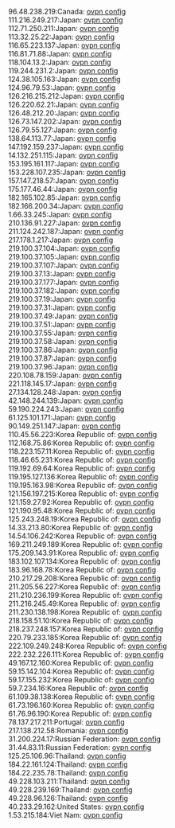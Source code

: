 96.48.238.219:Canada: [ovpn config](vpn/96_48_238_219.ovpn)  
111.216.249.217:Japan: [ovpn config](vpn/111_216_249_217.ovpn)  
112.71.250.211:Japan: [ovpn config](vpn/112_71_250_211.ovpn)  
113.32.25.22:Japan: [ovpn config](vpn/113_32_25_22.ovpn)  
116.65.223.137:Japan: [ovpn config](vpn/116_65_223_137.ovpn)  
116.81.71.88:Japan: [ovpn config](vpn/116_81_71_88.ovpn)  
118.104.13.2:Japan: [ovpn config](vpn/118_104_13_2.ovpn)  
119.244.231.2:Japan: [ovpn config](vpn/119_244_231_2.ovpn)  
124.38.105.163:Japan: [ovpn config](vpn/124_38_105_163.ovpn)  
124.96.79.53:Japan: [ovpn config](vpn/124_96_79_53.ovpn)  
126.216.215.212:Japan: [ovpn config](vpn/126_216_215_212.ovpn)  
126.220.62.21:Japan: [ovpn config](vpn/126_220_62_21.ovpn)  
126.48.212.20:Japan: [ovpn config](vpn/126_48_212_20.ovpn)  
126.73.147.202:Japan: [ovpn config](vpn/126_73_147_202.ovpn)  
126.79.55.127:Japan: [ovpn config](vpn/126_79_55_127.ovpn)  
138.64.113.77:Japan: [ovpn config](vpn/138_64_113_77.ovpn)  
147.192.159.237:Japan: [ovpn config](vpn/147_192_159_237.ovpn)  
14.132.251.115:Japan: [ovpn config](vpn/14_132_251_115.ovpn)  
153.195.161.117:Japan: [ovpn config](vpn/153_195_161_117.ovpn)  
153.228.107.235:Japan: [ovpn config](vpn/153_228_107_235.ovpn)  
157.147.218.57:Japan: [ovpn config](vpn/157_147_218_57.ovpn)  
175.177.46.44:Japan: [ovpn config](vpn/175_177_46_44.ovpn)  
182.165.102.85:Japan: [ovpn config](vpn/182_165_102_85.ovpn)  
182.166.200.34:Japan: [ovpn config](vpn/182_166_200_34.ovpn)  
1.66.33.245:Japan: [ovpn config](vpn/1_66_33_245.ovpn)  
210.136.91.227:Japan: [ovpn config](vpn/210_136_91_227.ovpn)  
211.124.242.187:Japan: [ovpn config](vpn/211_124_242_187.ovpn)  
217.178.1.217:Japan: [ovpn config](vpn/217_178_1_217.ovpn)  
219.100.37.104:Japan: [ovpn config](vpn/219_100_37_104.ovpn)  
219.100.37.105:Japan: [ovpn config](vpn/219_100_37_105.ovpn)  
219.100.37.107:Japan: [ovpn config](vpn/219_100_37_107.ovpn)  
219.100.37.13:Japan: [ovpn config](vpn/219_100_37_13.ovpn)  
219.100.37.177:Japan: [ovpn config](vpn/219_100_37_177.ovpn)  
219.100.37.182:Japan: [ovpn config](vpn/219_100_37_182.ovpn)  
219.100.37.19:Japan: [ovpn config](vpn/219_100_37_19.ovpn)  
219.100.37.31:Japan: [ovpn config](vpn/219_100_37_31.ovpn)  
219.100.37.49:Japan: [ovpn config](vpn/219_100_37_49.ovpn)  
219.100.37.51:Japan: [ovpn config](vpn/219_100_37_51.ovpn)  
219.100.37.55:Japan: [ovpn config](vpn/219_100_37_55.ovpn)  
219.100.37.58:Japan: [ovpn config](vpn/219_100_37_58.ovpn)  
219.100.37.86:Japan: [ovpn config](vpn/219_100_37_86.ovpn)  
219.100.37.87:Japan: [ovpn config](vpn/219_100_37_87.ovpn)  
219.100.37.96:Japan: [ovpn config](vpn/219_100_37_96.ovpn)  
220.108.78.159:Japan: [ovpn config](vpn/220_108_78_159.ovpn)  
221.118.145.17:Japan: [ovpn config](vpn/221_118_145_17.ovpn)  
27.134.128.248:Japan: [ovpn config](vpn/27_134_128_248.ovpn)  
42.148.244.139:Japan: [ovpn config](vpn/42_148_244_139.ovpn)  
59.190.224.243:Japan: [ovpn config](vpn/59_190_224_243.ovpn)  
61.125.101.171:Japan: [ovpn config](vpn/61_125_101_171.ovpn)  
90.149.251.147:Japan: [ovpn config](vpn/90_149_251_147.ovpn)  
110.45.56.223:Korea Republic of: [ovpn config](vpn/110_45_56_223.ovpn)  
112.168.75.86:Korea Republic of: [ovpn config](vpn/112_168_75_86.ovpn)  
118.223.157.11:Korea Republic of: [ovpn config](vpn/118_223_157_11.ovpn)  
118.46.65.231:Korea Republic of: [ovpn config](vpn/118_46_65_231.ovpn)  
119.192.69.64:Korea Republic of: [ovpn config](vpn/119_192_69_64.ovpn)  
119.195.127.136:Korea Republic of: [ovpn config](vpn/119_195_127_136.ovpn)  
119.195.163.98:Korea Republic of: [ovpn config](vpn/119_195_163_98.ovpn)  
121.156.197.215:Korea Republic of: [ovpn config](vpn/121_156_197_215.ovpn)  
121.159.27.92:Korea Republic of: [ovpn config](vpn/121_159_27_92.ovpn)  
121.190.95.48:Korea Republic of: [ovpn config](vpn/121_190_95_48.ovpn)  
125.243.248.19:Korea Republic of: [ovpn config](vpn/125_243_248_19.ovpn)  
14.33.213.80:Korea Republic of: [ovpn config](vpn/14_33_213_80.ovpn)  
14.54.106.242:Korea Republic of: [ovpn config](vpn/14_54_106_242.ovpn)  
169.211.249.189:Korea Republic of: [ovpn config](vpn/169_211_249_189.ovpn)  
175.209.143.91:Korea Republic of: [ovpn config](vpn/175_209_143_91.ovpn)  
183.102.107.134:Korea Republic of: [ovpn config](vpn/183_102_107_134.ovpn)  
183.96.168.78:Korea Republic of: [ovpn config](vpn/183_96_168_78.ovpn)  
210.217.29.208:Korea Republic of: [ovpn config](vpn/210_217_29_208.ovpn)  
211.205.56.227:Korea Republic of: [ovpn config](vpn/211_205_56_227.ovpn)  
211.210.236.199:Korea Republic of: [ovpn config](vpn/211_210_236_199.ovpn)  
211.216.245.49:Korea Republic of: [ovpn config](vpn/211_216_245_49.ovpn)  
211.230.138.198:Korea Republic of: [ovpn config](vpn/211_230_138_198.ovpn)  
218.158.51.10:Korea Republic of: [ovpn config](vpn/218_158_51_10.ovpn)  
218.237.248.157:Korea Republic of: [ovpn config](vpn/218_237_248_157.ovpn)  
220.79.233.185:Korea Republic of: [ovpn config](vpn/220_79_233_185.ovpn)  
222.109.249.248:Korea Republic of: [ovpn config](vpn/222_109_249_248.ovpn)  
222.232.226.111:Korea Republic of: [ovpn config](vpn/222_232_226_111.ovpn)  
49.167.12.160:Korea Republic of: [ovpn config](vpn/49_167_12_160.ovpn)  
59.15.142.104:Korea Republic of: [ovpn config](vpn/59_15_142_104.ovpn)  
59.17.155.232:Korea Republic of: [ovpn config](vpn/59_17_155_232.ovpn)  
59.7.234.16:Korea Republic of: [ovpn config](vpn/59_7_234_16.ovpn)  
61.109.38.138:Korea Republic of: [ovpn config](vpn/61_109_38_138.ovpn)  
61.73.196.160:Korea Republic of: [ovpn config](vpn/61_73_196_160.ovpn)  
61.76.96.190:Korea Republic of: [ovpn config](vpn/61_76_96_190.ovpn)  
78.137.217.211:Portugal: [ovpn config](vpn/78_137_217_211.ovpn)  
217.138.212.58:Romania: [ovpn config](vpn/217_138_212_58.ovpn)  
31.200.224.17:Russian Federation: [ovpn config](vpn/31_200_224_17.ovpn)  
31.44.83.11:Russian Federation: [ovpn config](vpn/31_44_83_11.ovpn)  
125.25.106.96:Thailand: [ovpn config](vpn/125_25_106_96.ovpn)  
184.22.161.124:Thailand: [ovpn config](vpn/184_22_161_124.ovpn)  
184.22.235.78:Thailand: [ovpn config](vpn/184_22_235_78.ovpn)  
49.228.103.211:Thailand: [ovpn config](vpn/49_228_103_211.ovpn)  
49.228.239.169:Thailand: [ovpn config](vpn/49_228_239_169.ovpn)  
49.228.96.126:Thailand: [ovpn config](vpn/49_228_96_126.ovpn)  
40.233.29.162:United States: [ovpn config](vpn/40_233_29_162.ovpn)  
1.53.215.184:Viet Nam: [ovpn config](vpn/1_53_215_184.ovpn)  
